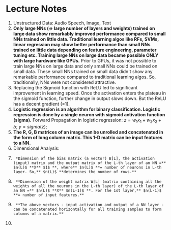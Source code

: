 # Lecture Notes
1. Unstructured Data: Audio Speech, Image, Text
2. **Only large NNs (=> large number of layers and weights) trained on large data show remarkably improved performance compared to small NNs trained on little data. Traditional learning algos like RFs, SVMs, linear regression may show better performance than small NNs trained on little data depending on feature engineering, parameter tuning etc. Training large NNs on large data became possible ONLY with large hardware like GPUs.** Prior to GPUs, it was not possible to train large NNs on large data and only small NNs could be trained on small data. These small NNs trained on small data didn't show any remarkable performance compared to traditional learning algos. So, traditionally, NNs were not considered attractive.
3.  Replacing the Sigmoid function with ReLU led to significant improvement in learning speed. Once the activation enters the plateau in the sigmoid function, further change in output slows down. But the ReLU has a decent gradient (=1).
4.  **Logistic regression is an algorithm for binary classification. Logistic regression is done by a single neuron with sigmoid activation function (sigma).** Forward Propagation in logistic regression: $z=w_1x_1+w_2x_2+b$; $y=sigma(z)$;
5.  **The R, G, B matrices of an image can be unrolled and concatenated in the form of long column matrix. This 1-D matrix can be input features to a NN.**
6.  Dimensional Analysis:
7.      *Dimension of the bias matrix (a vector) B[L], the activation (input) matrix and the output matrix of the L-th layer of an NN =** $n(L)$ **X** $1$ **, where** $n(L)$ **= number of neurons in L-th layer. So,** $n(L)$ **determines the number of rows.**
8.      **Dimension of the weight matrix W[L] (matrix containing all the weights of all the neurons in the L-th layer) of the L-th layer of an NN =** $n(L)$ **X** $n(L-1)$ **. For the 1st layer,** $n(L-1)$ **= number of input features.**
9.      **The above vectors - input activation and output of a NN layer - can be concatenated horizontally for all training samples to form columns of a matrix.**
8. 
